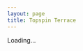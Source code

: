 ```yaml
---
layout: page
title: Topspin Terrace
---
```




<p id="cellData">Loading...</p>
<script>
    const sheetID = "1R46ZHMYsk0tB42ODh8bjfRLM3qXFh7M4kViAPlK3ODg"; // Replace with your Google Sheet ID
    const apiKey = "AIzaSyBWAQhZW7nT-b_1tRaiIh_rD1xZb2zMU0o"; // Replace with your API Key
    const range = "Sheet2!A1"; // Cell A1
    function fetchSheetData() {
        //const url = `https://sheets.googleapis.com/v4/spreadsheets/${sheetID}/values/${range}`;
        const url = `https://sheets.googleapis.com/v4/spreadsheets/${sheetID}/values/${range}?key=${apiKey}`;
        try {
            let response = await fetch(url);
            let data = await response.json();
            
            if (data.values) {
                document.getElementById("cellData").innerText = 'Remaining balance: ' + data.values[0][0];
            } else {
                document.getElementById("cellData").innerText = "No Data Found";
            }
        } catch (error) {
            console.error("Error fetching data:", error);
            document.getElementById("cellData").innerText = "Error loading data";
        }
    }

    fetchSheetData();
</script>